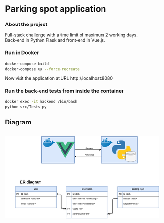 # Parking spot application
### About the project
Full-stack challenge with a time limit of maximum 2 working days.    
Back-end in Python Flask and front-end in Vue.js.  

### Run in Docker
``` bash
docker-compose build
docker-compose up --force-recreate
```
Now visit the application at URL http://localhost:8080

### Run the back-end tests from inside the container
``` bash
docker exec -it backend /bin/bash
python src/Tests.py
```

## Diagram
\
![data_model](diagram.png)